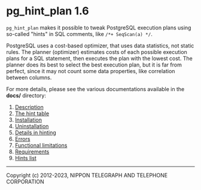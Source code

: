 # pg\_hint\_plan 1.6

`pg_hint_plan` makes it possible to tweak PostgreSQL execution plans using
so-called "hints" in SQL comments, like `/*+ SeqScan(a) */`.

PostgreSQL uses a cost-based optimizer, that uses data statistics, not static
rules.  The planner (optimizer) estimates costs of each possible execution
plans for a SQL statement, then executes the plan with the lowest cost.
The planner does its best to select the best execution plan, but it is far
from perfect, since it may not count some data properties, like correlation
between columns.

For more details, please see the various documentations available in the
**docs/** directory:

1. [Description](docs/description.md)
1. [The hint table](docs/hint_table.md)
1. [Installation](docs/installation.md)
1. [Uninstallation](docs/uninstallation.md)
1. [Details in hinting](docs/hint_details.md)
1. [Errors](docs/errors.md)
1. [Functional limitations](docs/functional_limitations.md)
1. [Requirements](docs/requirements.md)
1. [Hints list](docs/hint_list.md)

* * * * *

Copyright (c) 2012-2023, NIPPON TELEGRAPH AND TELEPHONE CORPORATION
